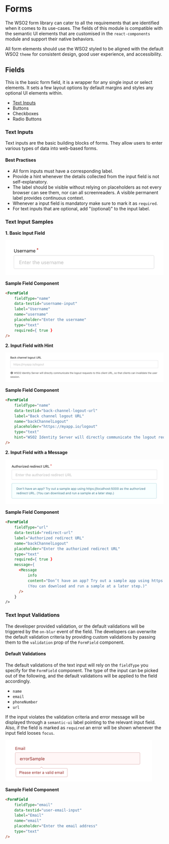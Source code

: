 # Forms

The WSO2 form library can cater to all the requirements that are identified when it comes to its use-cases. The fields of 
this module is compatible with the semantic UI elements that are customised in the `react-components` module and 
support their native behaviors.

All form elements should use the WSO2 styled to be aligned with the default WSO2 `theme` for consistent design, good 
user experience, and accessibility.

## Fields

This is the basic form field, it is a wrapper for any single input or select elements. It sets a few layout options by 
default margins and styles any optional UI elements within.

- [Text Inputs]()
- Buttons
- Checkboxes
- Radio Buttons

### Text Inputs

Text inputs are the basic building blocks of forms. They allow users to enter various types of data into web-based 
forms.

#### Best Practises

- All form inputs must have a corresponding label.
- Provide a hint whenever the details collected from the input field is not self-explanatory.
- The label should be visible without relying on placeholders as not every browser can see them, nor can all 
  screenreaders. A visible permanent label provides continuous context.
- Whenever a input field is mandatory make sure to mark it as `required`.
- For text inputs that are optional, add "(optional)" to the input label.

### Text Input Samples

<b>1. Basic Input Field</b>

![basic](assets/forms-field-basic.png)

<b>Sample Field Component</b>
```html
<FormField
    fieldType="name"
    data-testid="username-input"
    label="Username"
    name="username"
    placeholder="Enter the username"
    type="text"
    required={ true }
/>
```

<b>2. Input Field with Hint</b>

![with-hint](assets/forms-field-with-hint.png)

<b>Sample Field Component</b>
```html
<FormField
    fieldType="name"
    data-testid="back-channel-logout-url"
    label="Back channel logout URL"
    name="backChannelLogout"
    placeholder="https://myapp.io/logout"
    type="text"
    hint="WSO2 Identity Server will directly communicate the logout requests to this client URL..."
/>
```

<b>2. Input Field with a Message</b>

![with-message](assets/forms-field-with-info-message.png)

<b>Sample Field Component</b>
```html
<FormField
    fieldType="url"
    data-testid="redirect-url"
    label="Authorized redirect URL"
    name="backChannelLogout"
    placeholder="Enter the authorized redirect URL"
    type="text"
    required={ true }
    message={
      <Message
          info
          content="Don’t have an app? Try out a sample app using https://localhost:5000 as the authorized redirect URL. 
          (You can download and run a sample at a later step.)"
      />
    }
/>
```

### Text Input Validations 

The developer provided validation, or the default validations will be triggered by the `on-blur` event of the field. 
The developers can overwrite the default validation criteria by providing custom validations by passing them to the 
`validation` prop of the `FormField` component.

#### Default Validations

The default validations of the text input will rely on the `fieldType` you specify for the `FormField` component. The 
type of the input can be picked out of the following, and the default validations will be
applied to the field accordingly.

- `name`
- `email`
- `phoneNumber`
- `url`

If the input violates the validation criteria and error message will be displayed through
a `semantic-ui` label pointing to the relevant input field. Also, if the field is marked as `required` an error will be
shown whenever the input field looses `focus`.

![with-message](assets/froms-field-validation-email.png)

<b>Sample Field Component</b>
```html
<FormField
    fieldType="email"
    data-testid="user-email-input"
    label="Email"
    name="email"
    placeholder="Enter the email address"
    type="text"
/>
```
